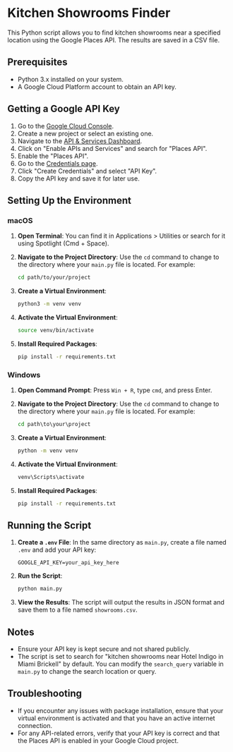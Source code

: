 # Kitchen Showrooms Finder

This Python script allows you to find kitchen showrooms near a specified location using the Google Places API. The results are saved in a CSV file.

## Prerequisites

- Python 3.x installed on your system.
- A Google Cloud Platform account to obtain an API key.

## Getting a Google API Key

1. Go to the [Google Cloud Console](https://console.cloud.google.com/).
2. Create a new project or select an existing one.
3. Navigate to the [API & Services Dashboard](https://console.cloud.google.com/apis/dashboard).
4. Click on "Enable APIs and Services" and search for "Places API".
5. Enable the "Places API".
6. Go to the [Credentials page](https://console.cloud.google.com/apis/credentials).
7. Click "Create Credentials" and select "API Key".
8. Copy the API key and save it for later use.

## Setting Up the Environment

### macOS

1. **Open Terminal**: You can find it in Applications > Utilities or search for it using Spotlight (Cmd + Space).

2. **Navigate to the Project Directory**: Use the `cd` command to change to the directory where your `main.py` file is located. For example:
   ```bash
   cd path/to/your/project
   ```

3. **Create a Virtual Environment**:
   ```bash
   python3 -m venv venv
   ```

4. **Activate the Virtual Environment**:
   ```bash
   source venv/bin/activate
   ```

5. **Install Required Packages**:
   ```bash
   pip install -r requirements.txt
   ```

### Windows

1. **Open Command Prompt**: Press `Win + R`, type `cmd`, and press Enter.

2. **Navigate to the Project Directory**: Use the `cd` command to change to the directory where your `main.py` file is located. For example:
   ```cmd
   cd path\to\your\project
   ```

3. **Create a Virtual Environment**:
   ```cmd
   python -m venv venv
   ```

4. **Activate the Virtual Environment**:
   ```cmd
   venv\Scripts\activate
   ```

5. **Install Required Packages**:
   ```cmd
   pip install -r requirements.txt
   ```

## Running the Script

1. **Create a `.env` File**: In the same directory as `main.py`, create a file named `.env` and add your API key:
   ```
   GOOGLE_API_KEY=your_api_key_here
   ```

2. **Run the Script**:
   ```bash
   python main.py
   ```

3. **View the Results**: The script will output the results in JSON format and save them to a file named `showrooms.csv`.

## Notes

- Ensure your API key is kept secure and not shared publicly.
- The script is set to search for "kitchen showrooms near Hotel Indigo in Miami Brickell" by default. You can modify the `search_query` variable in `main.py` to change the search location or query.

## Troubleshooting

- If you encounter any issues with package installation, ensure that your virtual environment is activated and that you have an active internet connection.
- For any API-related errors, verify that your API key is correct and that the Places API is enabled in your Google Cloud project.
